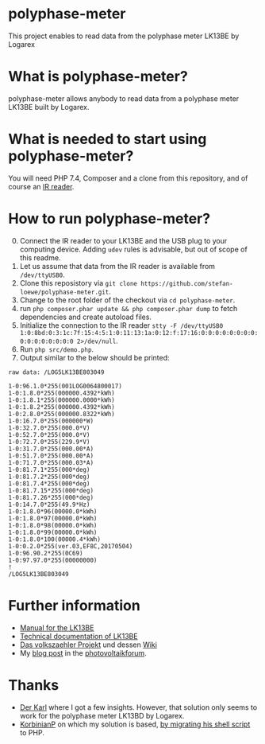 # polyphase-meter
This project enables to read data from the polyphase meter LK13BE by Logarex

# What is polyphase-meter?
polyphase-meter allows anybody to read data from a polyphase meter LK13BE built by Logarex.

# What is needed to start using polyphase-meter?
You will need PHP 7.4, Composer and a clone from this repository, and of course an [IR reader](https://wiki.volkszaehler.org/hardware/controllers/ir-schreib-lesekopf-usb-ausgang).

# How to run polyphase-meter?
0. Connect the IR reader to your LK13BE and the USB plug to your computing device. Adding `udev` rules is advisable, but out of scope of this readme.
1. Let us assume that data from the IR reader is available from `/dev/ttyUSB0`.
2. Clone this reposistory via `git clone https://github.com/stefan-loewe/polyphase-meter.git`.
3. Change to the root folder of the checkout via `cd polyphase-meter`.
4. run `php composer.phar update && php composer.phar dump` to fetch dependencies and create autoload files.
5. Initialize the connection to the IR reader `stty -F /dev/ttyUSB0 1:0:8bd:0:3:1c:7f:15:4:5:1:0:11:13:1a:0:12:f:17:16:0:0:0:0:0:0:0:0:0:0:0:0:0:0:0:0 2>/dev/null`.
6. Run `php src/demo.php`.
7. Output similar to the below should be printed:
```
raw data: /LOG5LK13BE803049

1-0:96.1.0*255(001LOG0064800017)
1-0:1.8.0*255(000000.4392*kWh)
1-0:1.8.1*255(000000.0000*kWh)
1-0:1.8.2*255(000000.4392*kWh)
1-0:2.8.0*255(000000.8322*kWh)
1-0:16.7.0*255(000000*W)
1-0:32.7.0*255(000.0*V)
1-0:52.7.0*255(000.0*V)
1-0:72.7.0*255(229.9*V)
1-0:31.7.0*255(000.00*A)
1-0:51.7.0*255(000.00*A)
1-0:71.7.0*255(000.03*A)
1-0:81.7.1*255(000*deg)
1-0:81.7.2*255(000*deg)
1-0:81.7.4*255(000*deg)
1-0:81.7.15*255(000*deg)
1-0:81.7.26*255(000*deg)
1-0:14.7.0*255(49.9*Hz)
1-0:1.8.0*96(00000.0*kWh)
1-0:1.8.0*97(00000.0*kWh)
1-0:1.8.0*98(00000.0*kWh)
1-0:1.8.0*99(00000.0*kWh)
1-0:1.8.0*100(00000.4*kWh)
1-0:0.2.0*255(ver.03,EF8C,20170504)
1-0:96.90.2*255(0C69)
1-0:97.97.0*255(00000000)
!
/LOG5LK13BE803049
```

# Further information
- [Manual for the LK13BE](https://www.kommenergie.de/_Resources/Persistent/d9485ccfb652107fdab8a0f8b6bbe6fea8393547/Bedienungsanleitung%20Logarex%20Z%C3%A4hler.pdf)
- [Technical documentation of LK13BE](https://www.stadtwerke-burgdorf-netz.de/_Resources/Persistent/9450d40cdc3d62d8de38a3e4b06ad5d6805c87b4/Gebrauchsanleitung_LK13BE8030x9.pdf)
- [Das volkszaehler Projekt](https://volkszaehler.org/) und dessen [Wiki](https://wiki.volkszaehler.org/)
- My [blog post](https://www.photovoltaikforum.com/wissen/entry/52-auslesen-von-stromverbrauch-stromproduktion-strombezug-von-stromz%C3%A4hler-logarex-l/) in the [photovoltaikforum](https://www.photovoltaikforum.com).

# Thanks
- [Der Karl](http://automaten-karl.de/blog/?p=914) where I got a few insights. However, that solution only seems to work for the polyphase meter LK13BD by Logarex.
- [KorbinianP](https://knx-user-forum.de/forum/%C3%B6ffentlicher-bereich/geb%C3%A4udetechnik-ohne-knx-eib/42090-digitale-stromz%C3%A4hler-auslesen-logarex-lk13b) on which my solution is based, [by migrating his shell script](https://gist.github.com/KorbinianP/62bfa2b2140af78b977c6476bc6859ee) to PHP.
